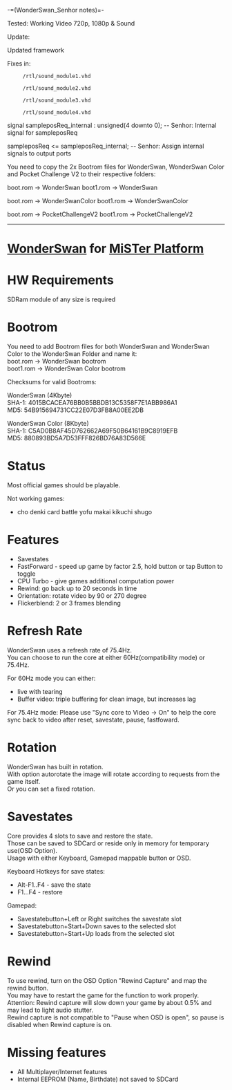 -=(WonderSwan_Senhor notes)=-

Tested: Working Video 720p, 1080p & Sound



Update:

Updated framework

Fixes in: 

         /rtl/sound_module1.vhd

         /rtl/sound_module2.vhd
         
         /rtl/sound_module3.vhd
         
         /rtl/sound_module4.vhd

signal sampleposReq_internal : unsigned(4 downto 0);  -- Senhor: Internal signal for sampleposReq    

sampleposReq <= sampleposReq_internal; -- Senhor: Assign internal signals to output ports


You need to copy the 2x Bootrom files for WonderSwan, WonderSwan Color and Pocket Challenge V2 to their respective folders:  

boot.rom -> WonderSwan
boot1.rom -> WonderSwan

boot.rom -> WonderSwanColor
boot1.rom -> WonderSwanColor

boot.rom -> PocketChallengeV2
boot1.rom -> PocketChallengeV2

___
# [WonderSwan](https://en.wikipedia.org/wiki/WonderSwan) for [MiSTer Platform](https://github.com/MiSTer-devel/Main_MiSTer/wiki)


# HW Requirements
SDRam module of any size is required

# Bootrom
You need to add Bootrom files for both WonderSwan and WonderSwan Color to the WonderSwan Folder and name it:  
boot.rom -> WonderSwan bootrom  
boot1.rom -> WonderSwan Color bootrom

Checksums for valid Bootroms:

WonderSwan (4Kbyte)  
SHA-1: 4015BCACEA76BB0B5BBDB13C5358F7E1ABB986A1  
MD5: 54B915694731CC22E07D3FB8A00EE2DB

WonderSwan Color (8Kbyte)  
SHA-1: C5AD0B8AF45D762662A69F50B64161B9C8919EFB  
MD5: 880893BD5A7D53FFF826BD76A83D566E

# Status
Most official games should be playable.

Not working games:
- cho denki card battle yofu makai kikuchi shugo

# Features
- Savestates
- FastForward - speed up game by factor 2.5, hold button or tap Button to toggle
- CPU Turbo - give games additional computation power
- Rewind: go back up to 20 seconds in time
- Orientation: rotate video by 90 or 270 degree
- Flickerblend: 2 or 3 frames blending

# Refresh Rate
WonderSwan uses a refresh rate of 75.4Hz.  
You can choose to run the core at either 60Hz(compatibility mode) or 75.4Hz.

For 60Hz mode you can either:
- live with tearing
- Buffer video: triple buffering for clean image, but increases lag

For 75.4Hz mode:
Please use "Sync core to Video -> On" to help the core sync back to video after reset, savestate, pause, fastfoward.

# Rotation
WonderSwan has built in rotation.  
With option autorotate the image will rotate according to requests from the game itself.  
Or you can set a fixed rotation.

# Savestates
Core provides 4 slots to save and restore the state.  
Those can be saved to SDCard or reside only in memory for temporary use(OSD Option).  
Usage with either Keyboard, Gamepad mappable button or OSD.

Keyboard Hotkeys for save states:
- Alt-F1..F4 - save the state
- F1...F4 - restore

Gamepad:
- Savestatebutton+Left or Right switches the savestate slot
- Savestatebutton+Start+Down saves to the selected slot
- Savestatebutton+Start+Up loads from the selected slot

# Rewind
To use rewind, turn on the OSD Option "Rewind Capture" and map the rewind button.  
You may have to restart the game for the function to work properly.  
Attention: Rewind capture will slow down your game by about 0.5% and may lead to light audio stutter.  
Rewind capture is not compatible to "Pause when OSD is open", so pause is disabled when Rewind capture is on.

# Missing features
- All Multiplayer/Internet features
- Internal EEPROM (Name, Birthdate) not saved to SDCard
